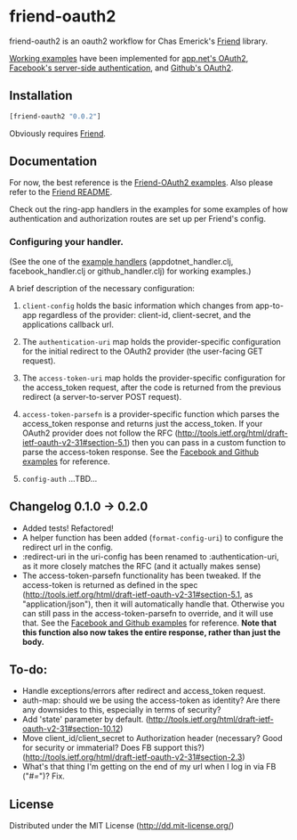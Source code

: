 # friend-oauth2

friend-oauth2 is an oauth2 workflow for Chas Emerick's [Friend][1] library.

[Working examples][2] have been implemented for [app.net's OAuth2](https://github.com/appdotnet/api-spec/blob/master/auth.md), [Facebook's server-side authentication](https://developers.facebook.com/docs/authentication/server-side/), and [Github's OAuth2](http://developer.github.com/v3/oauth/).

## Installation

```clojure
[friend-oauth2 "0.0.2"]
```

Obviously requires [Friend][1].

## Documentation

For now, the best reference is the [Friend-OAuth2 examples][2]. Also please refer to the [Friend README][1].

Check out the ring-app handlers in the examples for some examples of how authentication and authorization routes are set up per Friend's config.

### Configuring your handler.

(See the one of the [example handlers][2] (appdotnet_handler.clj, facebook_handler.clj or github_handler.clj) for working examples.)

A brief description of the necessary configuration:

1. `client-config` holds the basic information which changes from app-to-app regardless of the provider: client-id, client-secret, and the applications callback url.

2. The `authentication-uri` map holds the provider-specific configuration for the initial redirect to the OAuth2 provider (the user-facing GET request).

3. The `access-token-uri` map holds the provider-specific configuration for the access_token request, after the code is returned from the previous redirect (a server-to-server POST request).

4. `access-token-parsefn` is a provider-specific function which parses the access_token response and returns just the access_token. If your OAuth2 provider does not follow the RFC (http://tools.ietf.org/html/draft-ietf-oauth-v2-31#section-5.1) then you can pass in a custom function to parse the access-token response.  See the [Facebook and Github examples][2] for reference.

5. `config-auth` ...TBD...

## Changelog 0.1.0 -> 0.2.0

* Added tests! Refactored!
* A helper function has been added (`format-config-uri`) to configure the redirect url in the config.
* :redirect-uri in the uri-config has been renamed to :authentication-uri, as it more closely matches the RFC (and it actually makes sense)
* The access-token-parsefn functionality has been tweaked.  If the access-token is returned as defined in the spec (http://tools.ietf.org/html/draft-ietf-oauth-v2-31#section-5.1, as "application/json"), then it will automatically handle that.  Otherwise you can still pass in the access-token-parsefn to override, and it will use that.  See the [Facebook and Github examples][2] for reference.  **Note that this function also now takes the entire response, rather than just the body.**

## To-do:

* Handle exceptions/errors after redirect and access_token request.
* auth-map: should we be using the access-token as identity?  Are there any downsides to this, especially in terms of security?
* Add 'state' parameter by default. (http://tools.ietf.org/html/draft-ietf-oauth-v2-31#section-10.12)
* Move client_id/client_secret to Authorization header (necessary? Good for security or immaterial? Does FB support this?) (http://tools.ietf.org/html/draft-ietf-oauth-v2-31#section-2.3)
* What's that thing I'm getting on the end of my url when I log in via FB ("#_=_")? Fix.

## License

Distributed under the MIT License (http://dd.mit-license.org/)

[1]: https://github.com/cemerick/friend
[2]: https://github.com/ddellacosta/friend-oauth2-examples
